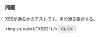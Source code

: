 ### 問題
XSSが通るかのテストです。多分通る気がする。
<script>alert("XSS1");</script>
<img src=alert("XSS2") />
<button onclick='alert("XSS3")'>CLICK</button>

